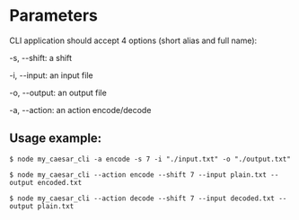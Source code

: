 # Parameters

CLI application should accept 4 options (short alias and full name):

-s, --shift: a shift

-i, --input: an input file

-o, --output: an output file

-a, --action: an action encode/decode

## Usage example:

```$ node my_caesar_cli -a encode -s 7 -i "./input.txt" -o "./output.txt"```

```$ node my_caesar_cli --action encode --shift 7 --input plain.txt --output encoded.txt```

```$ node my_caesar_cli --action decode --shift 7 --input decoded.txt --output plain.txt```